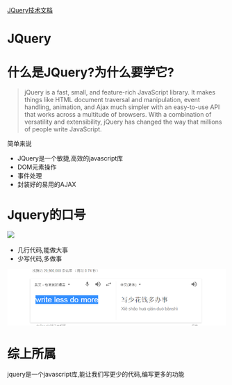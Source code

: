 [JQuery技术文档](https://jquery.com/)

# JQuery
# 什么是JQuery?为什么要学它? 
> jQuery is a fast, small, and feature-rich JavaScript library. It makes things like HTML document traversal and manipulation, event handling, animation, and Ajax much simpler with an easy-to-use API that works across a multitude of browsers. With a combination of versatility and extensibility, jQuery has changed the way that millions of people write JavaScript.  

 简单来说
* JQuery是一个敏捷,高效的javascript库
* DOM元素操作
* 事件处理
* 封装好的易用的AJAX

# Jquery的口号
![](https://jquery.com/jquery-wp-content/themes/jquery/images/logo-jquery.png)

* 几行代码,能做大事
* 少写代码,多做事

![](images/writeless.png)


# 综上所属
jquery是一个javascript库,能让我们写更少的代码,编写更多的功能

